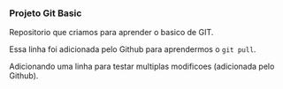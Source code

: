 ### Projeto Git Basic
Repositorio que criamos para aprender o basico de GIT.

Essa linha foi adicionada pelo Github para aprendermos o `git pull`.

Adicionando uma linha para testar multiplas modificoes (adicionada pelo Github).
